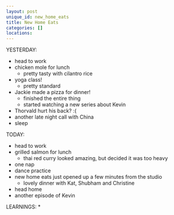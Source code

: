 ```yaml
---
layout: post
unique_id: new_home_eats
title: New Home Eats
categories: []
locations: 
---
```


YESTERDAY:
* head to work
* chicken mole for lunch
  * pretty tasty with cilantro rice
* yoga class!
  * pretty standard
* Jackie made a pizza for dinner!
  * finished the entire thing
  * started watching a new series about Kevin
* Thorvald hurt his back? :(
* another late night call with China
* sleep

TODAY:
* head to work
* grilled salmon for lunch
  * thai red curry looked amazing, but decided it was too heavy
* one nap
* dance practice
* new home eats just opened up a few minutes from the studio
  * lovely dinner with Kat, Shubham and Christine
* head home
* another episode of Kevin

LEARNINGS:
* 
